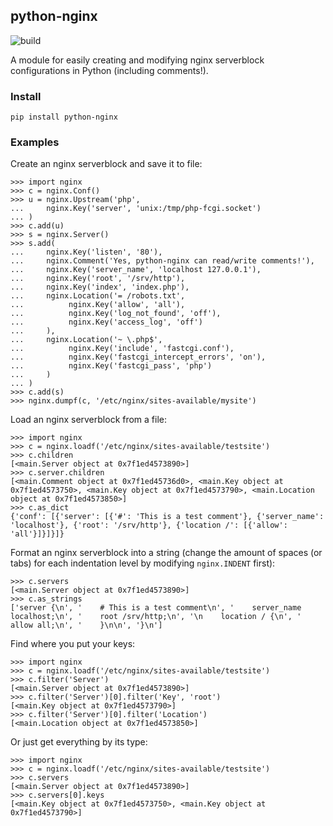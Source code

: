 ## python-nginx

![build](https://github.com/peakwinter/python-nginx/actions/workflows/ci.yml/badge.svg)

A module for easily creating and modifying nginx serverblock configurations in Python (including comments!).

### Install

    pip install python-nginx

### Examples

Create an nginx serverblock and save it to file:

    >>> import nginx
    >>> c = nginx.Conf()
    >>> u = nginx.Upstream('php',
    ...     nginx.Key('server', 'unix:/tmp/php-fcgi.socket')
    ...	)
    >>> c.add(u)
    >>> s = nginx.Server()
    >>> s.add(
    ...     nginx.Key('listen', '80'),
    ...     nginx.Comment('Yes, python-nginx can read/write comments!'),
    ...     nginx.Key('server_name', 'localhost 127.0.0.1'),
    ...     nginx.Key('root', '/srv/http'),
    ...     nginx.Key('index', 'index.php'),
    ...     nginx.Location('= /robots.txt',
    ...          nginx.Key('allow', 'all'),
    ...          nginx.Key('log_not_found', 'off'),
    ...          nginx.Key('access_log', 'off')
    ...     ),
    ...     nginx.Location('~ \.php$',
    ...          nginx.Key('include', 'fastcgi.conf'),
    ...          nginx.Key('fastcgi_intercept_errors', 'on'),
    ...          nginx.Key('fastcgi_pass', 'php')
    ...     )
    ... )
    >>> c.add(s)
    >>> nginx.dumpf(c, '/etc/nginx/sites-available/mysite')

Load an nginx serverblock from a file:

    >>> import nginx
    >>> c = nginx.loadf('/etc/nginx/sites-available/testsite')
    >>> c.children
    [<main.Server object at 0x7f1ed4573890>]
    >>> c.server.children
    [<main.Comment object at 0x7f1ed45736d0>, <main.Key object at 0x7f1ed4573750>, <main.Key object at 0x7f1ed4573790>, <main.Location object at 0x7f1ed4573850>]
    >>> c.as_dict
    {'conf': [{'server': [{'#': 'This is a test comment'}, {'server_name': 'localhost'}, {'root': '/srv/http'}, {'location /': [{'allow': 'all'}]}]}]}

Format an nginx serverblock into a string (change the amount of spaces (or tabs) for each indentation level by modifying `nginx.INDENT` first):

    >>> c.servers
    [<main.Server object at 0x7f1ed4573890>]
    >>> c.as_strings
    ['server {\n', '    # This is a test comment\n', '    server_name localhost;\n', '    root /srv/http;\n', '\n    location / {\n', '        allow all;\n', '    }\n\n', '}\n']

Find where you put your keys:

    >>> import nginx
    >>> c = nginx.loadf('/etc/nginx/sites-available/testsite')
    >>> c.filter('Server')
    [<main.Server object at 0x7f1ed4573890>]
    >>> c.filter('Server')[0].filter('Key', 'root')
    [<main.Key object at 0x7f1ed4573790>]
    >>> c.filter('Server')[0].filter('Location')
    [<main.Location object at 0x7f1ed4573850>]

Or just get everything by its type:

    >>> import nginx
    >>> c = nginx.loadf('/etc/nginx/sites-available/testsite')
    >>> c.servers
    [<main.Server object at 0x7f1ed4573890>]
    >>> c.servers[0].keys
    [<main.Key object at 0x7f1ed4573750>, <main.Key object at 0x7f1ed4573790>]
